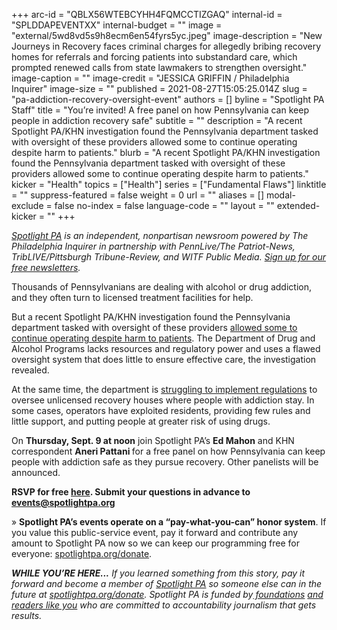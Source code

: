 +++
arc-id = "QBLX56WTEBCYHH4FQMCCTIZGAQ"
internal-id = "SPLDDAPEVENTXX"
internal-budget = ""
image = "external/5wd8vd5s9h8ecm6en54fyrs5yc.jpeg"
image-description = "New Journeys in Recovery faces criminal charges for allegedly bribing recovery homes for referrals and forcing patients into substandard care, which prompted renewed calls from state lawmakers to strengthen oversight."
image-caption = ""
image-credit = "JESSICA GRIFFIN / Philadelphia Inquirer"
image-size = ""
published = 2021-08-27T15:05:25.014Z
slug = "pa-addiction-recovery-oversight-event"
authors = []
byline = "Spotlight PA Staff"
title = "You’re invited! A free panel on how Pennsylvania can keep people in addiction recovery safe"
subtitle = ""
description = "A recent Spotlight PA/KHN investigation found the Pennsylvania department tasked with oversight of these providers allowed some to continue operating despite harm to patients."
blurb = "A recent Spotlight PA/KHN investigation found the Pennsylvania department tasked with oversight of these providers allowed some to continue operating despite harm to patients."
kicker = "Health"
topics = ["Health"]
series = ["Fundamental Flaws"]
linktitle = ""
suppress-featured = false
weight = 0
url = ""
aliases = []
modal-exclude = false
no-index = false
language-code = ""
layout = ""
extended-kicker = ""
+++

<a href="https://www.spotlightpa.org/"><i>Spotlight PA</i></a><i> is an independent, nonpartisan newsroom powered by The Philadelphia Inquirer in partnership with PennLive/The Patriot-News, TribLIVE/Pittsburgh Tribune-Review, and WITF Public Media. </i><a href="https://www.spotlightpa.org/newsletters"><i>Sign up for our free newsletters</i></a><i>.</i>

Thousands of Pennsylvanians are dealing with alcohol or drug addiction, and they often turn to licensed treatment facilities for help.

But a recent Spotlight PA/KHN investigation found the Pennsylvania department tasked with oversight of these providers <a href="https://www.spotlightpa.org/news/2021/04/pa-addiction-treatment-facilities-investigation-state-oversight-flawed-violations-harm-clients/">allowed some to continue operating despite harm to patients</a>. The Department of Drug and Alcohol Programs lacks resources and regulatory power and uses a flawed oversight system that does little to ensure effective care, the investigation revealed.

At the same time, the department is <a href="https://www.spotlightpa.org/news/2021/04/pa-addiction-recovery-homes-ddap-regulations-pushback/">struggling to implement regulations</a> to oversee unlicensed recovery houses where people with addiction stay. In some cases, operators have exploited residents, providing few rules and little support, and putting people at greater risk of using drugs.

On <b>Thursday, Sept. 9 at noon</b> join Spotlight PA’s <b>Ed Mahon</b> and KHN correspondent <b>Aneri Pattani </b>for a free panel on how Pennsylvania can keep people with addiction safe as they pursue recovery. Other panelists will be announced.

<b>RSVP for free </b><a href="https://inquirer.zoom.us/webinar/register/WN_HczofzylRvG6QuTMNFqztw"><b>here</b></a><b>. Submit your questions in advance to </b><a href="mailto:events@spotlightpa.org"><b>events@spotlightpa.org</b></a>

» <b>Spotlight PA’s events operate on a “pay-what-you-can” honor system</b>. If you value this public-service event, pay it forward and contribute any amount to Spotlight PA now so we can keep our programming free for everyone: <a href="http://spotlightpa.org/donate">spotlightpa.org/donate</a>.

<script src="https://www.spotlightpa.org/embed.js" async></script><div data-spl-embed-version="1" data-spl-src="https://www.spotlightpa.org/embeds/newsletter/"></div>

<i><b>WHILE YOU’RE HERE...</b></i><i> If you learned something from this story, pay it forward and become a member of </i><a href="https://www.spotlightpa.org/"><i>Spotlight PA</i></a><i> so someone else can in the future at </i><a href="http://spotlightpa.org/donate"><i>spotlightpa.org/donate</i></a><i>. Spotlight PA is funded by</i><a href="https://www.spotlightpa.org/support"><i> foundations</i></a><i> </i><a href="https://www.spotlightpa.org/support"><i>and readers like you</i></a><i> who are committed to accountability journalism that gets results.</i>
